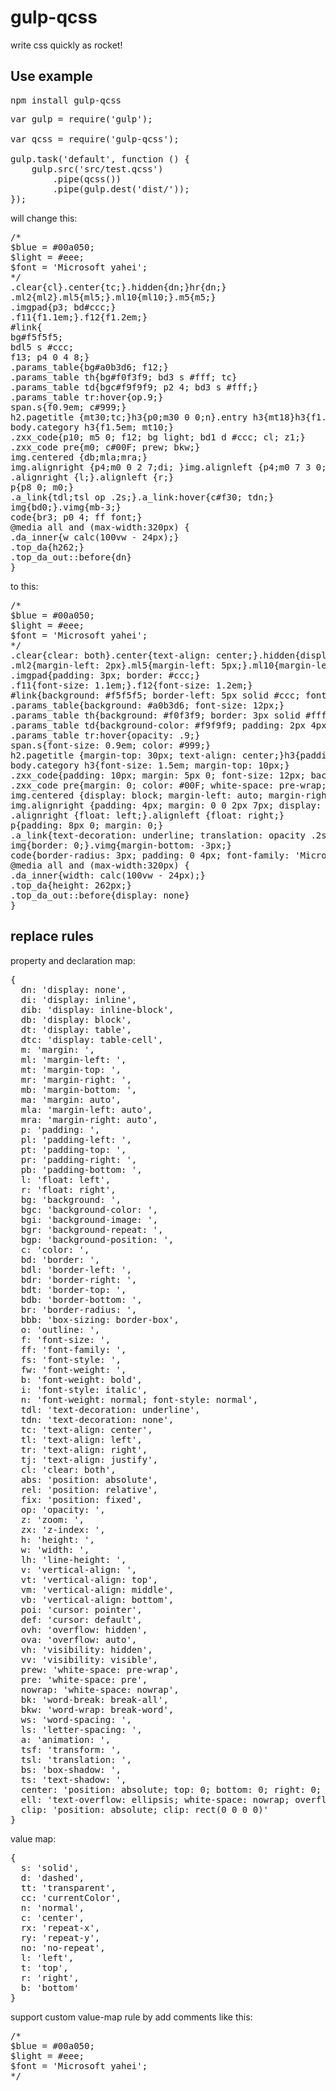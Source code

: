 # gulp-qcss
write css quickly as rocket!

## Use example

<pre>npm install gulp-qcss</pre>
<pre>
var gulp = require('gulp');

var qcss = require('gulp-qcss');

gulp.task('default', function () {
    gulp.src('src/test.qcss')
        .pipe(qcss())
        .pipe(gulp.dest('dist/'));
});
</pre>

will change this:

<pre>
/*
$blue = #00a050;
$light = #eee;
$font = 'Microsoft yahei';
*/
.clear{cl}.center{tc;}.hidden{dn;}hr{dn;}
.ml2{ml2}.ml5{ml5;}.ml10{ml10;}.m5{m5;}
.imgpad{p3; bd#ccc;}
.f11{f1.1em;}.f12{f1.2em;}
#link{
bg#f5f5f5;
bdl5 s #ccc;
f13; p4 0 4 8;}
.params_table{bg#a0b3d6; f12;}
.params_table th{bg#f0f3f9; bd3 s #fff; tc}
.params_table td{bgc#f9f9f9; p2 4; bd3 s #fff;}
.params_table tr:hover{op.9;}
span.s{f0.9em; c#999;}
h2.pagetitle {mt30;tc;}h3{p0;m30 0 0;n}.entry h3{mt18}h3{f1.3em;}
body.category h3{f1.5em; mt10;}
.zxx_code{p10; m5 0; f12; bg light; bd1 d #ccc; cl; z1;}
.zxx_code pre{m0; c#00F; prew; bkw;}
img.centered {db;mla;mra;}
img.alignright {p4;m0 0 2 7;di;	}img.alignleft {p4;m0 7 3 0;di;}
.alignright {l;}.alignleft {r;}
p{p8 0; m0;}
.a_link{tdl;tsl op .2s;}.a_link:hover{c#f30; tdn;}
img{bd0;}.vimg{mb-3;}
code{br3; p0 4; ff font;}
@media all and (max-width:320px) {
.da_inner{w calc(100vw - 24px);}
.top_da{h262;}
.top_da_out::before{dn}
}
</pre>

to this:

<pre>/*
$blue = #00a050;
$light = #eee;
$font = 'Microsoft yahei';
*/
.clear{clear: both}.center{text-align: center;}.hidden{display: none;}hr{display: none;}
.ml2{margin-left: 2px}.ml5{margin-left: 5px;}.ml10{margin-left: 10px;}.m5{margin: 5px;}
.imgpad{padding: 3px; border: #ccc;}
.f11{font-size: 1.1em;}.f12{font-size: 1.2em;}
#link{background: #f5f5f5; border-left: 5px solid #ccc; font-size: 13px; padding: 4px 0 4px 8px;}
.params_table{background: #a0b3d6; font-size: 12px;}
.params_table th{background: #f0f3f9; border: 3px solid #fff; text-align: center}
.params_table td{background-color: #f9f9f9; padding: 2px 4px; border: 3px solid #fff;}
.params_table tr:hover{opacity: .9;}
span.s{font-size: 0.9em; color: #999;}
h2.pagetitle {margin-top: 30px; text-align: center;}h3{padding: 0; margin: 30px 0 0; font-weight: normal; font-style: normal}.entry h3{margin-top: 18px}h3{font-size: 1.3em;}
body.category h3{font-size: 1.5em; margin-top: 10px;}
.zxx_code{padding: 10px; margin: 5px 0; font-size: 12px; background: #eee; border: 1px dashed #ccc; clear: both; zoom: 1;}
.zxx_code pre{margin: 0; color: #00F; white-space: pre-wrap; word-wrap: break-word;}
img.centered {display: block; margin-left: auto; margin-right: auto;}
img.alignright {padding: 4px; margin: 0 0 2px 7px; display: inline;}img.alignleft {padding: 4px; margin: 0 7px 3px 0; display: inline;}
.alignright {float: left;}.alignleft {float: right;}
p{padding: 8px 0; margin: 0;}
.a_link{text-decoration: underline; translation: opacity .2s;}.a_link:hover{color: #f30; text-decoration: none;}
img{border: 0;}.vimg{margin-bottom: -3px;}
code{border-radius: 3px; padding: 0 4px; font-family: 'Microsoft yahei';}
@media all and (max-width:320px) {
.da_inner{width: calc(100vw - 24px);}
.top_da{height: 262px;}
.top_da_out::before{display: none}
}</pre>

## replace rules

property and declaration map:

<pre>{
  dn: 'display: none',
  di: 'display: inline',
  dib: 'display: inline-block',
  db: 'display: block',
  dt: 'display: table',
  dtc: 'display: table-cell',
  m: 'margin: ',
  ml: 'margin-left: ',
  mt: 'margin-top: ',
  mr: 'margin-right: ',
  mb: 'margin-bottom: ',
  ma: 'margin: auto',
  mla: 'margin-left: auto',
  mra: 'margin-right: auto',
  p: 'padding: ',
  pl: 'padding-left: ',
  pt: 'padding-top: ',
  pr: 'padding-right: ',
  pb: 'padding-bottom: ',
  l: 'float: left',
  r: 'float: right',
  bg: 'background: ',
  bgc: 'background-color: ',
  bgi: 'background-image: ',
  bgr: 'background-repeat: ',
  bgp: 'background-position: ',
  c: 'color: ',
  bd: 'border: ',
  bdl: 'border-left: ',
  bdr: 'border-right: ',
  bdt: 'border-top: ',
  bdb: 'border-bottom: ',
  br: 'border-radius: ',
  bbb: 'box-sizing: border-box',
  o: 'outline: ',
  f: 'font-size: ',
  ff: 'font-family: ',
  fs: 'font-style: ',
  fw: 'font-weight: ',
  b: 'font-weight: bold',
  i: 'font-style: italic',
  n: 'font-weight: normal; font-style: normal',
  tdl: 'text-decoration: underline',
  tdn: 'text-decoration: none',
  tc: 'text-align: center',
  tl: 'text-align: left',
  tr: 'text-align: right',
  tj: 'text-align: justify',
  cl: 'clear: both',
  abs: 'position: absolute',
  rel: 'position: relative',
  fix: 'position: fixed',
  op: 'opacity: ',
  z: 'zoom: ',
  zx: 'z-index: ',
  h: 'height: ',
  w: 'width: ',
  lh: 'line-height: ',
  v: 'vertical-align: ',
  vt: 'vertical-align: top',
  vm: 'vertical-align: middle',
  vb: 'vertical-align: bottom',
  poi: 'cursor: pointer',
  def: 'cursor: default',
  ovh: 'overflow: hidden',
  ova: 'overflow: auto',
  vh: 'visibility: hidden',
  vv: 'visibility: visible',
  prew: 'white-space: pre-wrap',
  pre: 'white-space: pre',
  nowrap: 'white-space: nowrap',
  bk: 'word-break: break-all',
  bkw: 'word-wrap: break-word',
  ws: 'word-spacing: ',
  ls: 'letter-spacing: ',
  a: 'animation: ',
  tsf: 'transform: ',
  tsl: 'translation: ',
  bs: 'box-shadow: ',
  ts: 'text-shadow: ',
  center: 'position: absolute; top: 0; bottom: 0; right: 0; left: 0; margin: auto',
  ell: 'text-overflow: ellipsis; white-space: nowrap; overflow: hidden',
  clip: 'position: absolute; clip: rect(0 0 0 0)'
}</pre>

value map:

<pre>{
  s: 'solid',
  d: 'dashed',
  tt: 'transparent',
  cc: 'currentColor',
  n: 'normal',
  c: 'center',
  rx: 'repeat-x',
  ry: 'repeat-y',
  no: 'no-repeat',
  l: 'left',
  t: 'top',
  r: 'right',
  b: 'bottom'
}</pre>

support custom value-map rule by add comments like this:

<pre>
/*
$blue = #00a050;
$light = #eee;
$font = 'Microsoft yahei';
*/
</pre>